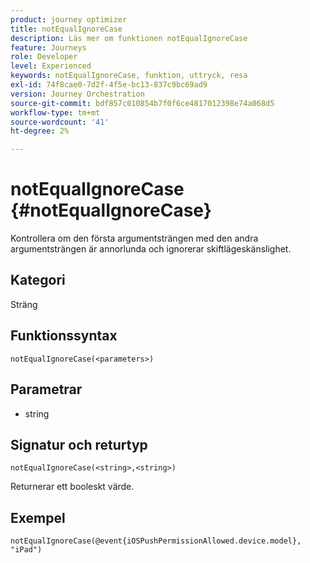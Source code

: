 ```yaml
---
product: journey optimizer
title: notEqualIgnoreCase
description: Läs mer om funktionen notEqualIgnoreCase
feature: Journeys
role: Developer
level: Experienced
keywords: notEqualIgnoreCase, funktion, uttryck, resa
exl-id: 74f8cae0-7d2f-4f5e-bc13-837c9bc69ad9
version: Journey Orchestration
source-git-commit: bdf857c010854b7f0f6ce4817012398e74a068d5
workflow-type: tm+mt
source-wordcount: '41'
ht-degree: 2%

---
```


# notEqualIgnoreCase {#notEqualIgnoreCase}

Kontrollera om den första argumentsträngen med den andra argumentsträngen är annorlunda och ignorerar skiftlägeskänslighet.

## Kategori

Sträng

## Funktionssyntax

`notEqualIgnoreCase(<parameters>)`

## Parametrar

* string

## Signatur och returtyp

`notEqualIgnoreCase(<string>,<string>)`

Returnerar ett booleskt värde.

## Exempel

`notEqualIgnoreCase(@event{iOSPushPermissionAllowed.device.model}, "iPad")`
